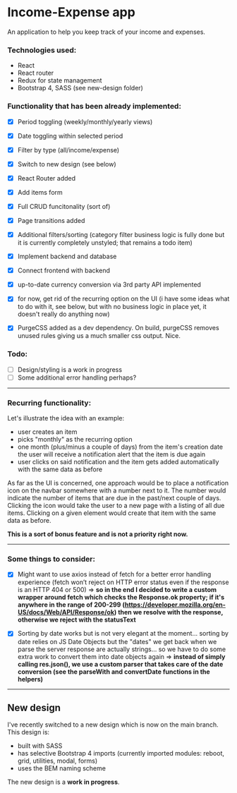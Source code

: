 # Income-Expense app

An application to help you keep track of your income and expenses.

### Technologies used:
* React
* React router
* Redux for state management
* Bootstrap 4, SASS (see new-design folder)

### Functionality that has been already implemented:
* [x] Period toggling (weekly/monthly/yearly views)
* [x] Date toggling within selected period
* [x] Filter by type (all/income/expense)
* [x] Switch to new design (see below)
* [x] React Router added
* [x] Add items form
* [x] Full CRUD funcitonality (sort of)
* [x] Page transitions added
* [x] Additional filters/sorting (category filter business logic is fully done but it is currently completely unstyled; that remains a todo item) 
* [x] Implement backend and database
* [x] Connect frontend with backend
* [x] up-to-date currency conversion via 3rd party API implemented

* [x] for now, get rid of the recurring option on the UI (i have some ideas what to do with it, see below, but with no business logic in place yet, it doesn't really do anything now)

* [x] PurgeCSS added as a dev dependency. On build, purgeCSS removes unused rules giving us a much smaller css output. Nice.

### Todo:
* [ ] Design/styling is a work in progress
* [ ] Some additional error handling perhaps?

---

### Recurring functionality:
Let's illustrate the idea with an example:
* user creates an item
* picks "monthly" as the recurring option
* one month (plus/minus a couple of days) from the item's creation date the user will receive a notification alert that the item is due again
* user clicks on said notification and the item gets added automatically with the same data as before

As far as the UI is concerned, one approach would be to place a notification icon on the navbar somewhere with a number next to it. The number would indicate the number of items that are due in the past/next couple of days. Clicking the icon would take the user to a new page with a listing of all due items. Clicking on a given element would create that item with the same data as before.

**This is a sort of bonus feature and is not a priority right now.**

---

### Some things to consider:
* [x] Might want to use axios instead of fetch for a better error handling experience (fetch won’t reject on HTTP error status even if the response is an HTTP 404 or 500) => **so in the end I decided to write a custom wrapper around fetch which checks the Response.ok property; if it's anywhere in the range of 200-299 (https://developer.mozilla.org/en-US/docs/Web/API/Response/ok) then we resolve with the response, otherwise we reject with the statusText**
* [x] Sorting by date works but is not very elegant at the moment... sorting by date relies on JS Date Objects but the "dates" we get back when we parse the server response are actually strings... so we have to do some extra work to convert them into date objects again => **instead of simply calling res.json(), we use a custom parser that takes care of the date conversion (see the parseWith and convertDate functions in the helpers)**



---

## New design

I've recently switched to a new design which is now on the main branch.
This design is:

* built with SASS
* has selective Bootstrap 4 imports (currently imported modules: reboot, grid, utilities, modal, forms)
* uses the BEM naming scheme

The new design is a **work in progress**.